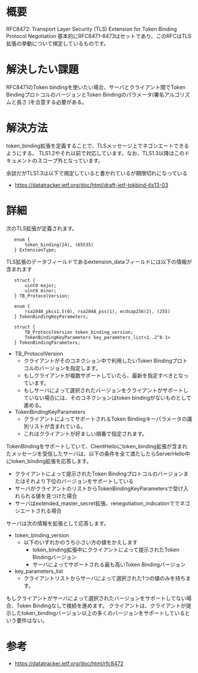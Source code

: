 # 概要
RFC8472: Transport Layer Security (TLS) Extension for Token Binding Protocol Negotiation
基本的にRFC8471-8473はセットであり、このRFCはTLS拡張の挙動について規定しているものです。

# 解決したい課題
RFC8471のToken bindingを使いたい場合、サーバとクライアント間でToken BindingプロトコルのバージョンとToken Bindingのパラメータ(署名アルゴリズムと長さ )を合意する必要がある。


# 解決方法
token_binding拡張を定義することで、TLSメッセージ上でネゴシエートできるようにする。
TLS1.2やそれ以前で対応しています。なお、TLS1.3以降はこのドキュメントのスコープ外となっています。

余談だがTLS1.3は以下で規定していると書かれているが期限切れになっている
- https://datatracker.ietf.org/doc/html/draft-ietf-tokbind-tls13-03


# 詳細

次のTLS拡張が定義されます。
```
   enum {
       token_binding(24), (65535)
   } ExtensionType;
```

TLS拡張のデータフィールドであるextension_dataフィールドには以下の情報が含まれます
```
   struct {
       uint8 major;
       uint8 minor;
   } TB_ProtocolVersion;

   enum {
       rsa2048_pkcs1.5(0), rsa2048_pss(1), ecdsap256(2), (255)
   } TokenBindingKeyParameters;

   struct {
       TB_ProtocolVersion token_binding_version;
       TokenBindingKeyParameters key_parameters_list<1..2^8-1>
   } TokenBindingParameters;
```

- TB_ProtocolVersion
  - クライアントがそのコネクション中で利用したいToken Bindingプロトコルのバージョンを指定します。
  - もしクライアントが複数サポートしていたら、最新を指定すべきとなっています。
  - もしサーバによって選択されたバージョンをクライアントがサポートしていない場合には、そのコネクションはtoken bindingがないものとして進める。
- TokenBindingKeyParameters
  - クライアントによってサポートされるToken Bindingキーパラメータの識別リストが含まれている。
  - これはクライアントが好ましい順番で指定されます。


TokenBindingをサポートしていて、ClientHelloにtoken_binding拡張が含まれたメッセージを受信したサーバは、以下の条件を全て満たしたらServerHello中にtoken_binding拡張を応答します。
- クライアントによって提示されたToken Bindingプロトコルのバージョンまたはそれより下位のバージョンをサポートしている
- サーバがクライアントのリストからTokenBindingKeyParametersで受け入れられる値を見つけた場合
- サーバはextended_master_secret拡張、renegotiation_indicationででネゴシエートされる場合


サーバは次の情報を拡張として応答します。
- token_binding_version
  - 以下のいずれかのうち小さい方の値をかえします
    - token_binding拡張中にクライアントによって提示されたToken Bindingバージョン
    - サーバによってサポートされる最も高いToken Bindingバージョン
- key_parameters_list
  - クライアントリストからサーバによって選択された1つの値のみを持ちます。


もしクライアントがサーバによって選択されたバージョンをサポートしてない場合、Token Bindingなしで接続を進めます。
クライアントは、クライアントが提示したtoken_bindingバージョン以上の多くのバージョンをサポートしているという要件はない。

# 参考
- https://datatracker.ietf.org/doc/html/rfc8472
